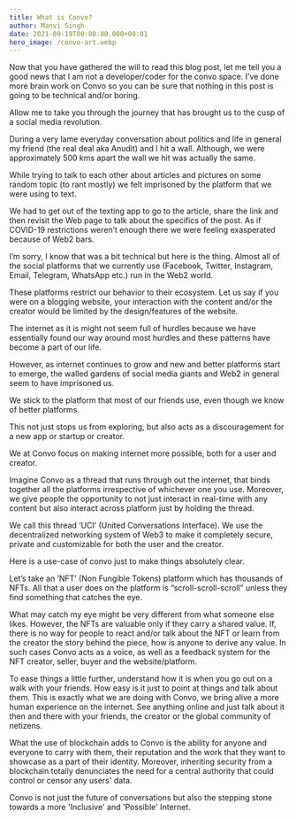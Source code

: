 ```yaml
---
title: What is Convo?
author: Manvi Singh
date: 2021-09-19T00:00:00.000+00:01
hero_image: /convo-art.webp
---
```


Now that you have gathered the will to read this blog post, let me tell you a good news that I am not a developer/coder for the convo space. I’ve done more brain work on Convo so you can be sure that nothing in this post is going to be technical and/or boring.

Allow me to take you through the journey that has brought us to the cusp of a social media revolution.

During a very lame everyday conversation about politics and life in general my friend (the real deal aka Anudit) and I hit a wall. Although, we were approximately 500 kms apart the wall we hit was actually the same.

While trying to talk to each other about articles and pictures on some random topic (to rant mostly) we felt imprisoned by the platform that we were using to text.

We had to get out of the texting app to go to the article, share the link  and then revisit the Web page to talk about the specifics of the post. As if COVID-19 restrictions weren’t enough there we were feeling exasperated because of Web2 bars.

I’m sorry, I know that was a bit technical but here is the thing. Almost all of the social platforms that we currently use (Facebook, Twitter, Instagram, Email, Telegram, WhatsApp etc.) run in the Web2 world.

These platforms restrict our behavior to their ecosystem. Let us say if you were on a blogging website, your interaction with the content and/or the creator would be limited by the design/features of the website.

The internet as it is might not seem full of hurdles because we have essentially found our way around most hurdles and these patterns have become a part of our life.

However, as internet continues to grow and new and better platforms start to emerge, the walled gardens of social media giants and Web2 in general seem to have imprisoned us.

We stick to the platform that most of our friends use, even though we know of better platforms.

This not just stops us from exploring, but also acts as a discouragement for a new app or startup or creator.

We at Convo focus on making internet more possible, both for a user and creator.

Imagine Convo as a thread that runs through out the internet, that binds together all the platforms irrespective of whichever one you use. Moreover, we give people the opportunity to not just interact in real-time with any content but also interact across platform just by holding the thread.

We call this thread ‘UCI’ (United Conversations Interface).
We use the decentralized networking system of Web3 to make it completely secure, private and customizable for both the user and the creator.

Here is a use-case of convo just to make things absolutely clear.

Let’s take an ’NFT’ (Non Fungible Tokens) platform which has thousands of NFTs. All that a user does on the platform is “scroll-scroll-scroll” unless they find something that catches the eye.

What may catch my eye might be very different from what someone else likes. However, the NFTs are valuable only if they carry a shared value. If, there is no way for people to react and/or talk about the NFT or learn from the creator the story behind the piece, how is anyone to derive any value. In such cases Convo acts as a voice, as well as a feedback system for the NFT creator, seller, buyer and the website/platform.

To ease things a little further, understand how it is when you go out on a walk with your friends. How easy is it just to point at things and talk about them. This is exactly what we are doing with Convo, we bring alive a more human experience on the internet. See anything online and just talk about it then and there with your friends, the creator or the global community of netizens.

What the use of blockchain adds to Convo is the ability for anyone and everyone to carry with them, their reputation and the work that they want to showcase as a part of their identity. Moreover, inheriting security from a blockchain totally denunciates the need for a central authority that could control or censor any users' data.

Convo is not just the future of conversations but also the stepping stone towards a more 'Inclusive' and 'Possible' Internet.
